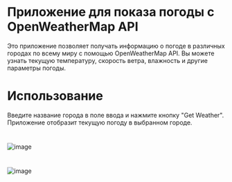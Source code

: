 # Приложение для показа погоды с OpenWeatherMap API
Это приложение позволяет получать информацию о погоде в различных городах по всему миру с помощью OpenWeatherMap API. Вы можете узнать текущую температуру, скорость ветра, влажность и другие параметры погоды.
# Использование
Введите название города в поле ввода и нажмите кнопку "Get Weather".
Приложение отобразит текущую погоду в выбранном городе.
#
![image](https://github.com/Daniil211/TestTaskHome/assets/93343255/afabb6f5-8695-4215-8fc9-66723f64ecc0)
#
![image](https://github.com/Daniil211/TestTaskHome/assets/93343255/3873a5b0-53e6-4351-bc58-f4b9d1d31887)
